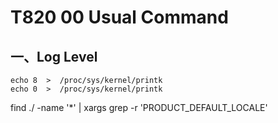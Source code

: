 # T820 00 Usual Command

## 一、Log Level

```shell
echo 8  >  /proc/sys/kernel/printk
echo 0  >  /proc/sys/kernel/printk
```

find ./ -name '*' | xargs grep -r 'PRODUCT_DEFAULT_LOCALE'